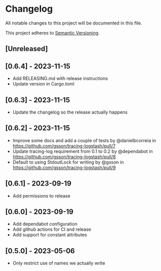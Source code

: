 # Changelog

All notable changes to this project will be documented in this file.

This project adheres to [Semantic Versioning](https://semver.org).

<!--
Note: In this file, do not use the hard wrap in the middle of a sentence for compatibility with GitHub comment style markdown rendering.
-->

## [Unreleased]

## [0.6.4] - 2023-11-15

- Add RELEASING.md with release instructions
- Update version in Cargo.toml

## [0.6.3] - 2023-11-15

- Update the changelog so the release actually happens

## [0.6.2] - 2023-11-15

- Improve some docs and add a couple of tests by @danielbcorreia in https://github.com/gsson/tracing-logstash/pull/7
- Update tracing-log requirement from 0.1 to 0.2 by @dependabot in https://github.com/gsson/tracing-logstash/pull/8
- Default to using StdoutLock for writing by @gsson in https://github.com/gsson/tracing-logstash/pull/9

## [0.6.1] - 2023-09-19

- Add permissions to release

## [0.6.0] - 2023-09-19

- Add dependabot configuration
- Add github actions for CI and release
- Add support for constant attributes

## [0.5.0] - 2023-05-06

- Only restrict use of names we actually write
